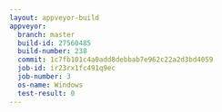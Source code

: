 ```yaml
---
layout: appveyor-build
appveyor:
  branch: master
  build-id: 27560485
  build-number: 238
  commit: 1c7fb101c4a0add8debbab7e962c22a2d3bd4059
  job-id: ir23rx1fc491q9ec
  job-number: 3
  os-name: Windows
  test-result: 0
---
```

